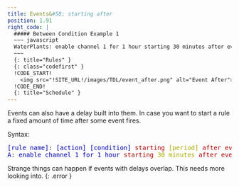 ```yaml
---
title: Events&#58; starting after
position: 1.91
right_code: |
  ##### Between Condition Example 1
  ~~~ javascript 
  WaterPlants: enable channel 1 for 1 hour starting 30 minutes after event moistureSensorDetectLow
  ~~~
  {: title="Rules" }
  {: class="codefirst" }
  !CODE_START!
    <img src="!SITE_URL!/images/TDL/event_after.png" alt="Event After">
  !CODE_END!
  {: title="Schedule" }
---
```

Events can also have a delay built into them.  In case you want to start a rule a fixed amount of time after some event
fires.

Syntax:
<pre>
<span style="color: #0000aa;">[rule name]</span>: <span style="color: #0000aa;">[action]</span> <span style="color: #0000aa;">[condition]</span> <span style="color: #aa0000;">starting</span> <span style="color: #aaaa00;">[period]</span> <span style="color: #aa0000;">after event</span> <span style="color: #aaaa00;">[event name]</span>
<span style="color: #0000aa;">A</span>: <span style="color: #0000aa;">enable channel 1</span> <span style="color: #0000aa;">for 1 hour</span> <span style="color: #aa0000;">starting</span> <span style="color: #aaaa00;">30 minutes</span> <span style="color: #aa0000;">after event</span>  <span style="color: #aaaa00;">moistureSensorDetectorLow</span>
</pre>

Strange things can happen if events with delays overlap.  This needs more looking into.
{: .error }